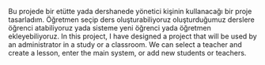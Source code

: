Bu projede bir etütte yada dershanede yönetici kişinin kullanacağı bir proje tasarladım. Öğretmen seçip ders oluşturabiliyoruz oluşturduğumuz derslere öğrenci atabiliyoruz yada sisteme yeni öğrenci yada öğretmen ekleyebiliyoruz. 
In this project, I have designed a project that will be used by an administrator in a study or a classroom. We can select a teacher and create a lesson, enter the main system, or add new students or teachers.
